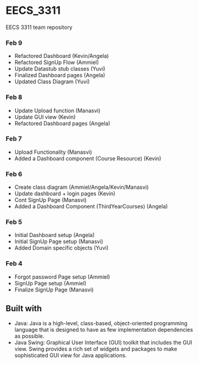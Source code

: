 # EECS_3311
EECS 3311 team repository

### Feb 9
- Refactored Dashboard (Kevin/Angela)
- Refactored SignUp Flow (Ammiel)
- Update Datastub stub classes (Yuvi)
- Finalized Dashboard pages (Angela)
- Updated Class Diagram (Yuvi)

### Feb 8
- Update Upload function (Manasvi)
- Update GUI view (Kevin)
- Refactored Dashboard pages (Angela) 

### Feb 7
- Upload Functionality (Manasvi)
- Added a Dashboard component (Course Resource) (Kevin)

### Feb 6
- Create class diagram (Ammiel/Angela/Kevin/Manasvi)
- Update dashboard + login pages (Kevin)
- Cont SignUp Page (Manasvi)
- Added a Dashboard Component (ThirdYearCourses) (Angela)

### Feb 5
- Initial Dashboard setup (Angela)
- Initial SignUp Page setup (Manasvi)
- Added Domain specific objects (Yuvi)

### Feb 4
- Forgot password Page setup (Ammiel)
- SignUp Page setup (Ammiel)
- Finalize SignUp Page (Manasvi)

## Built with

- Java: Java is a high-level, class-based, object-oriented programming language that is designed to have as few implementation dependencies as possible.
- Java Swing: Graphical User Interface (GUI) toolkit that includes the GUI view. Swing provides a rich set of widgets and packages to make sophisticated GUI view for Java applications. 

